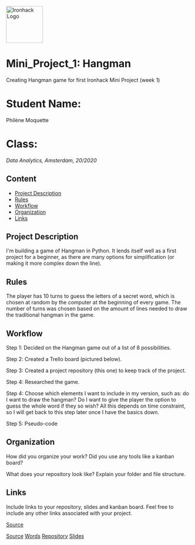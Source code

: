 <img src="https://bit.ly/2VnXWr2" alt="Ironhack Logo" width="100"/>


# Mini_Project_1: Hangman
Creating Hangman game for first Ironhack Mini Project (week 1)

# Student Name:
Philène Moquette

# Class:
*Data Analytics, Amsterdam, 20/2020*

## Content
- [Project Description](#project-description)
- [Rules](#rules)
- [Workflow](#workflow)
- [Organization](#organization)
- [Links](#links)

## Project Description
I'm building a game of Hangman in Python. It lends itself well as a first project for a beginner, as there are many options for simplification (or making it more complex down the line). 

## Rules
The player has 10 turns to guess the letters of a secret word, which is chosen at random by the computer at the beginning of every game. The number of turns was chosen based on the amount of lines needed to draw the traditional hangman in the game. 

## Workflow
Step 1: 
Decided on the Hangman game out of a list of 8 possibilities. 

Step 2: 
Created a Trello board (pictured below).

Step 3:
Created a project repository (this one) to keep track of the project. 

Step 4: 
Researched the game. 

Step 4:
Choose which elements I want to include in my version, such as: do I want to draw the hangman? Do I want to give the player the option to guess the whole word if they so wish? All this depends on time constraint, so I will get back to this step later once I have the basics down. 

Step 5:
Pseudo-code

## Organization
How did you organize your work? Did you use any tools like a kanban board?

What does your repository look like? Explain your folder and file structure.

## Links
Include links to your repository, slides and kanban board. Feel free to include any other links associated with your project.

[Source](https://www.pythonforbeginners.com/code-snippets-source-code/game-hangman)

[Source](https://www.youtube.com/watch?time_continue=44&v=5aAkDVXxNhk&feature=emb_logo)
[Words](https://www.hangmanwords.com/words)
[Repository](https://github.com/PMoquette/Mini_Project_1/)
[Slides](https://slides.com/)
  
